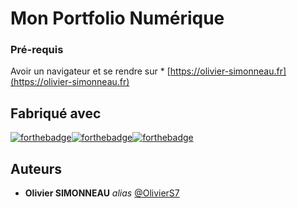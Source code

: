 # Mon Portfolio Numérique

### Pré-requis

Avoir un navigateur et se rendre sur * [https://olivier-simonneau.fr](https://olivier-simonneau.fr)

## Fabriqué avec

[![forthebadge](https://forthebadge.com/images/badges/uses-html.svg)](https://forthebadge.com)[![forthebadge](https://forthebadge.com/images/badges/uses-css.svg)](https://forthebadge.com)[![forthebadge](https://forthebadge.com/images/badges/uses-js.svg)](https://forthebadge.com)

## Auteurs

* **Olivier SIMONNEAU** _alias_ [@OlivierS7](https://github.com/OlivierS7)